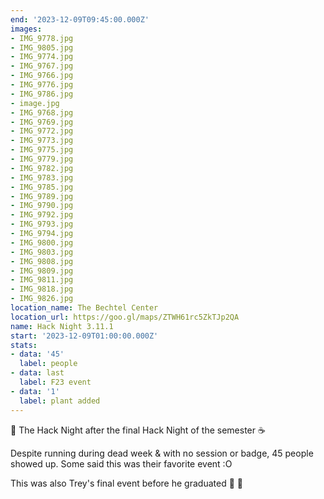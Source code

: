 ```yaml
---
end: '2023-12-09T09:45:00.000Z'
images:
- IMG_9778.jpg
- IMG_9805.jpg
- IMG_9774.jpg
- IMG_9767.jpg
- IMG_9766.jpg
- IMG_9776.jpg
- IMG_9786.jpg
- image.jpg
- IMG_9768.jpg
- IMG_9769.jpg
- IMG_9772.jpg
- IMG_9773.jpg
- IMG_9775.jpg
- IMG_9779.jpg
- IMG_9782.jpg
- IMG_9783.jpg
- IMG_9785.jpg
- IMG_9789.jpg
- IMG_9790.jpg
- IMG_9792.jpg
- IMG_9793.jpg
- IMG_9794.jpg
- IMG_9800.jpg
- IMG_9803.jpg
- IMG_9808.jpg
- IMG_9809.jpg
- IMG_9811.jpg
- IMG_9818.jpg
- IMG_9826.jpg
location_name: The Bechtel Center
location_url: https://goo.gl/maps/ZTWH61rc5ZkTJp2QA
name: Hack Night 3.11.1
start: '2023-12-09T01:00:00.000Z'
stats:
- data: '45'
  label: people
- data: last
  label: F23 event
- data: '1'
  label: plant added
---
```


🎄 The Hack Night after the final Hack Night of the semester ☕

Despite running during dead week & with no session or badge, 45 people showed up. Some said this was their favorite event :O

This was also Trey's final event before he graduated 🫡 💛